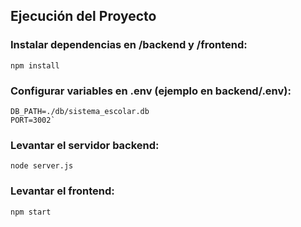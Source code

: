 ## Ejecución del Proyecto

### Instalar dependencias en /backend y /frontend:

`npm install`


### Configurar variables en .env (ejemplo en backend/.env):

```
DB_PATH=./db/sistema_escolar.db
PORT=3002`
```


### Levantar el servidor backend:

`node server.js`


### Levantar el frontend:

`npm start`